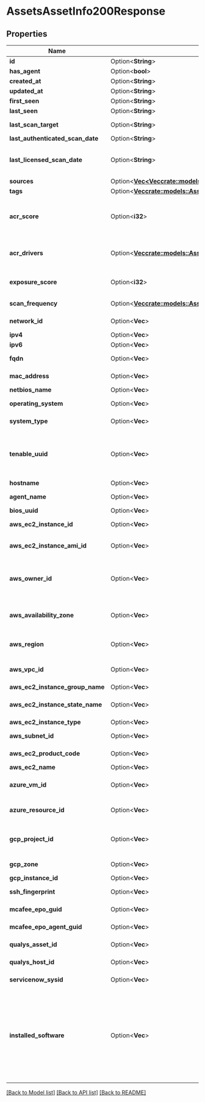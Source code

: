 # AssetsAssetInfo200Response

## Properties

Name | Type | Description | Notes
------------ | ------------- | ------------- | -------------
**id** | Option<**String**> | The UUID of the asset. Use this value as the unique key for the asset. | [optional]
**has_agent** | Option<**bool**> | Indicates if a Nessus agent scan detected the asset. | [optional]
**created_at** | Option<**String**> | The time and date when Tenable.io created the asset record. | [optional]
**updated_at** | Option<**String**> | The time and date when the asset record was last updated. | [optional]
**first_seen** | Option<**String**> | The time and date when a scan first identified the asset. | [optional]
**last_seen** | Option<**String**> | The time and date of the scan that most recently identified the asset. | [optional]
**last_scan_target** | Option<**String**> | The IPv4 address, IPv6 address, or FQDN that the scanner last used to evaluate the asset. | [optional]
**last_authenticated_scan_date** | Option<**String**> | The time and date of the last credentialed scan run on the asset. | [optional]
**last_licensed_scan_date** | Option<**String**> | The time and date of the last scan that identified the asset as licensed. Tenable.io categorizes an asset as licensed if a scan of that asset has returned results from a non-discovery plugin within the last 90 days. | [optional]
**sources** | Option<[**Vec<Vec<crate::models::AssetsListAssets200ResponseAssetsInnerSourcesInnerInner>>**](array.md)> | The sources of the scans that identified the asset. | [optional]
**tags** | Option<[**Vec<crate::models::AssetsAssetInfo200ResponseTagsInner>**](assets_asset_info_200_response_tags_inner.md)> | Category tags assigned to the asset in Tenable.io. | [optional]
**acr_score** | Option<**i32**> | The Asset Criticality Rating (ACR) for the asset. Tenable assigns an ACR to each asset on your network to represent the asset's relative risk as an integer from 1 to 10. For more information, see [Lumin Metrics](https://docs.tenable.com/vulnerability-management/Content/Lumin/LuminMetrics.htm) in the *Tenable Vulnerability Management User Guide*.  This attribute is only present if you have a Lumin license. | [optional]
**acr_drivers** | Option<[**Vec<crate::models::AssetsListAssets200ResponseAssetsInnerAcrDriversInner>**](assets_list_assets_200_response_assets_inner_acr_drivers_inner.md)> | The key drivers that Tenable uses to calculate an asset's Tenable-provided ACR. For more information, see [Lumin Metrics](https://docs.tenable.com/vulnerability-management/Content/Lumin/LuminMetrics.htm) in the *Tenable Vulnerability Management User Guide*.  This attribute is only present if you have a Lumin license. | [optional]
**exposure_score** | Option<**i32**> | The Asset Exposure Score (AES) for the asset. For more information, see [Lumin Metrics](https://docs.tenable.com/vulnerability-management/Content/Lumin/LuminMetrics.htm) in the *Tenable Vulnerability Management User Guide*. | [optional]
**scan_frequency** | Option<[**Vec<crate::models::AssetsListAssets200ResponseAssetsInnerScanFrequencyInner>**](assets_list_assets_200_response_assets_inner_scan_frequency_inner.md)> | Information about how often scans ran against the asset during specified intervals. | [optional]
**network_id** | Option<**Vec<String>**> | The ID of the network object to which the asset belongs. For more information, see [Manage Networks](doc:manage-networks-tio). | [optional]
**ipv4** | Option<**Vec<String>**> | The IPv4 addresses that scans have associated with the asset record. | [optional]
**ipv6** | Option<**Vec<String>**> | The IPv6 addresses that scans have associated with the asset record. | [optional]
**fqdn** | Option<**Vec<String>**> | The fully-qualified domain names that scans have associated with the asset record. | [optional]
**mac_address** | Option<**Vec<String>**> | The MAC addresses that scans have associated with the asset record. | [optional]
**netbios_name** | Option<**Vec<String>**> | The NetBIOS names that scans have associated with the asset record. | [optional]
**operating_system** | Option<**Vec<String>**> | The operating systems that scans have associated with the asset record. | [optional]
**system_type** | Option<**Vec<String>**> | The system types as reported by Plugin ID 54615. Possible values include `router`, `general-purpose`, `scan-host`, and `embedded`. | [optional]
**tenable_uuid** | Option<**Vec<String>**> | This identifier can originate from either an agent or a credentialed remote Nessus scan. If no agent is present on the asset, a UUID is assigned by Tenable Vulnerability Management during a credentialed scan when the [Create unique identifier on hosts scanned with credentials](https://docs.tenable.com/vulnerability-management/Content/Scans/AdvancedSettings.htm) option is enabled. Note that no UUID is set for an uncredentialed non-agent scans. | [optional]
**hostname** | Option<**Vec<String>**> | The hostnames that scans have associated with the asset record. | [optional]
**agent_name** | Option<**Vec<String>**> | The names of any Nessus agents that scanned and identified the asset. | [optional]
**bios_uuid** | Option<**Vec<String>**> | The BIOS UUID that scans have associated with the asset. | [optional]
**aws_ec2_instance_id** | Option<**Vec<String>**> | The unique identifier of the Linux instance in Amazon EC2. For more information, see the Amazon Elastic Compute Cloud Documentation. | [optional]
**aws_ec2_instance_ami_id** | Option<**Vec<String>**> | The unique identifier of the Linux AMI image in Amazon Elastic Compute Cloud (Amazon EC2). For more information, see the Amazon Elastic Compute Cloud Documentation. | [optional]
**aws_owner_id** | Option<**Vec<String>**> | The canonical user identifier for the AWS account associated with the virtual machine instance. For example, `79a59df900b949e55d96a1e698fbacedfd6e09d98eacf8f8d5218e7cd47ef2be`. For more information, see AWS Account Identifiers in the AWS documentation. | [optional]
**aws_availability_zone** | Option<**Vec<String>**> | The availability zone where Amazon Web Services hosts the virtual machine instance, for example, `us-east-1a`. Availability zones are subdivisions of AWS regions. For more information, see Regions and Availability Zones in the AWS documentation. | [optional]
**aws_region** | Option<**Vec<String>**> | The region where AWS hosts the virtual machine instance, for example, `us-east-1`. For more information, see Regions and Availability Zones in the AWS documentation. | [optional]
**aws_vpc_id** | Option<**Vec<String>**> | The unique identifier for the public cloud that hosts the AWS virtual machine instance. For more information, see the Amazon Virtual Private Cloud User Guide. | [optional]
**aws_ec2_instance_group_name** | Option<**Vec<String>**> | The virtual machine instance's group in AWS. | [optional]
**aws_ec2_instance_state_name** | Option<**Vec<String>**> | The state of the virtual machine instance in AWS at the time of the scan. For more information on instance states, see the AWS documentation. | [optional]
**aws_ec2_instance_type** | Option<**Vec<String>**> | The type of instance in AWS EC2. | [optional]
**aws_subnet_id** | Option<**Vec<String>**> | The unique identifier of the AWS subnet where the virtual machine instance was running at the time of the scan. | [optional]
**aws_ec2_product_code** | Option<**Vec<String>**> | The product code associated with the AMI used to launch the virtual machine instance in AWS EC2. | [optional]
**aws_ec2_name** | Option<**Vec<String>**> | The name of the virtual machine instance in AWS EC2. | [optional]
**azure_vm_id** | Option<**Vec<String>**> | The unique identifier of the Microsoft Azure virtual machine instance. For more information, see \"Accessing and Using Azure VM Unique ID\" in the Microsoft Azure documentation. | [optional]
**azure_resource_id** | Option<**Vec<String>**> | The unique identifier of the resource in the Azure Resource Manager. For more information, see the Azure Resource Manager Documentation. | [optional]
**gcp_project_id** | Option<**Vec<String>**> | The customized name of the project to which the virtual machine instance belongs in Google Cloud Platform (GCP). For more information, see \"Creating and Managing Projects\" in the GCP documentation. | [optional]
**gcp_zone** | Option<**Vec<String>**> | The zone where the virtual machine instance runs in GCP. For more information, see \"Regions and Zones\" in the GCP documentation. | [optional]
**gcp_instance_id** | Option<**Vec<String>**> | The unique identifier of the virtual machine instance in GCP. | [optional]
**ssh_fingerprint** | Option<**Vec<String>**> | The SSH key fingerprints that scans have associated with the asset record. | [optional]
**mcafee_epo_guid** | Option<**Vec<String>**> | The unique identifier of the asset in McAfee ePolicy Orchestrator (ePO). For more information, see the McAfee documentation. | [optional]
**mcafee_epo_agent_guid** | Option<**Vec<String>**> | The unique identifier of the McAfee ePO agent that identified the asset. For more information, see the McAfee documentation. | [optional]
**qualys_asset_id** | Option<**Vec<String>**> | The Asset ID of the asset in Qualys. For more information, see the Qualys documentation. | [optional]
**qualys_host_id** | Option<**Vec<String>**> | The Host ID of the asset in Qualys. For more information, see the Qualys documentation. | [optional]
**servicenow_sysid** | Option<**Vec<String>**> | The unique record identifier of the asset in ServiceNow. For more information, see the ServiceNow documentation. | [optional]
**installed_software** | Option<**Vec<String>**> | A list of Common Platform Enumeration (CPE) values that represent software applications a scan identified as present on an asset. This attribute supports the CPE 2.2 format. For more information, see the \"Component Syntax\" section of the [CPE Specification, Version 2.2](https://cpe.mitre.org/files/cpe-specification_2.2.pdf). For assets identified in Tenable scans, this attribute contains data only if a scan using [Nessus Plugin ID 45590](https://www.tenable.com/plugins/nessus/45590) has evaluated the asset.  **Note:** If no scan detects an application within 30 days of the scan that originally detected the application, Tenable.io considers the detection of that application expired. As a result, the next time a scan evaluates the asset, Tenable.io removes the expired application from the installed_software attribute. This activity is logged as a `remove` type of `attribute_change` update in the asset activity log. | [optional]

[[Back to Model list]](../README.md#documentation-for-models) [[Back to API list]](../README.md#documentation-for-api-endpoints) [[Back to README]](../README.md)


